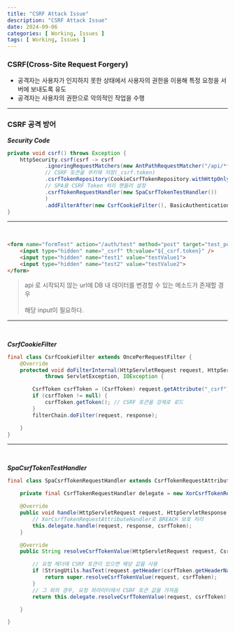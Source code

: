```yaml
---
title: "CSRF Attack Issue"
description: "CSRF Attack Issue"
date: 2024-09-06
categories: [ Working, Issues ]
tags: [ Working, Issues ]
---
```


### CSRF(Cross-Site Request Forgery)

- 공격자는 사용자가 인지하지 못한 상태에서 사용자의 권한을 이용해 특정 요청을 서버에 보내도록 유도
- 공격자는 사용자의 권한으로 악의적인 작업을 수행

<hr>

### CSRF 공격 방어

***Security Code***

```java
private void csrf() throws Exception {
    httpSecurity.csrf(csrf -> csrf
            .ignoringRequestMatchers(new AntPathRequestMatcher("/api/**"))
            // CSRF 토큰을 쿠키에 저장(_csrf.token)
            .csrfTokenRepository(CookieCsrfTokenRepository.withHttpOnlyFalse())
            // SPA용 CSRF Token 처리 핸들러 설정
            .csrfTokenRequestHandler(new SpaCsrfTokenTestHandler())
            )
            .addFilterAfter(new CsrfCookieFilter(), BasicAuthenticationFilter.class);
}
```

<hr>
<br/>

```html
<form name="formTest" action="/auth/test" method="post" target="test_popup">
    <input type="hidden" name="_csrf" th:value="${_csrf.token}" />
    <input type="hidden" name="test1" value="testValue1">
    <input type="hidden" name="test2" value="testValue2">
</form>
```
> api 로 시작되지 않는 url에 DB 내 데이터를 변경할 수 있는 메소드가 존재할 경우  
> <code><input type="hidden" name="_csrf" th:value="${_csrf.token}" /></code>   
> 해당 input이 필요하다.    

<hr>
<br/>

***CsrfCookieFilter***

```java
final class CsrfCookieFilter extends OncePerRequestFilter {
    @Override
    protected void doFilterInternal(HttpServletRequest request, HttpServletResponse response, FilterChain filterChain)
            throws ServletException, IOException {

        CsrfToken csrfToken = (CsrfToken) request.getAttribute("_csrf");
        if (csrfToken != null) {
            csrfToken.getToken(); // CSRF 토큰을 강제로 로드
        }
        filterChain.doFilter(request, response);

    }
}
```

<hr>
<br/>

***SpaCsrfTokenTestHandler***

```java
final class SpaCsrfTokenRequestHandler extends CsrfTokenRequestAttributeHandler implements CsrfTokenRequestHandler {

    private final CsrfTokenRequestHandler delegate = new XorCsrfTokenRequestAttributeHandler();

    @Override
    public void handle(HttpServletRequest request, HttpServletResponse response, Supplier<CsrfToken> csrfToken) {
        // XorCsrfTokenRequestAttributeHandler로 BREACH 보호 처리
        this.delegate.handle(request, response, csrfToken);
    }

    @Override
    public String resolveCsrfTokenValue(HttpServletRequest request, CsrfToken csrfToken) {

        // 요청 헤더에 CSRF 토큰이 있으면 해당 값을 사용
        if (StringUtils.hasText(request.getHeader(csrfToken.getHeaderName()))) {
            return super.resolveCsrfTokenValue(request, csrfToken);
        }
        // 그 외의 경우, 요청 파라미터에서 CSRF 토큰 값을 가져옴
        return this.delegate.resolveCsrfTokenValue(request, csrfToken);

    }

}
```